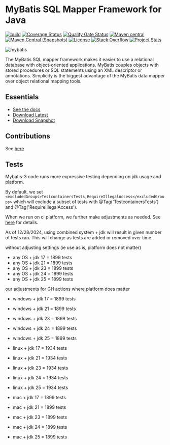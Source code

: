 MyBatis SQL Mapper Framework for Java
=====================================

[![build](https://github.com/mybatis/mybatis-3/actions/workflows/ci.yaml/badge.svg)](https://github.com/mybatis/mybatis-3/actions?query=workflow%3A%22Java+CI%22)
[![Coverage Status](https://coveralls.io/repos/mybatis/mybatis-3/badge.svg?branch=master&service=github)](https://coveralls.io/github/mybatis/mybatis-3?branch=master)
[![Quality Gate Status](https://sonarcloud.io/api/project_badges/measure?project=mybatis_mybatis-3&metric=alert_status)](https://sonarcloud.io/summary/new_code?id=mybatis_mybatis-3)
[![Maven central](https://maven-badges.herokuapp.com/maven-central/org.mybatis/mybatis/badge.svg)](https://maven-badges.herokuapp.com/maven-central/org.mybatis/mybatis)
[![Maven Central (Snapshots)](https://img.shields.io/maven-metadata/v.svg?label=maven-central&metadataUrl=https://central.sonatype.com/repository/maven-snapshots/org/mybatis/mybatis/maven-metadata.xml)](https://central.sonatype.com/service/rest/repository/browse/maven-snapshots/org/mybatis/mybatis/)
[![License](https://img.shields.io/:license-apache-brightgreen.svg)](https://www.apache.org/licenses/LICENSE-2.0.html)
[![Stack Overflow](https://img.shields.io/:stack%20overflow-mybatis-brightgreen.svg)](https://stackoverflow.com/questions/tagged/mybatis)
[![Project Stats](https://www.openhub.net/p/mybatis/widgets/project_thin_badge.gif)](https://www.openhub.net/p/mybatis)

![mybatis](https://mybatis.org/images/mybatis-logo.png)

The MyBatis SQL mapper framework makes it easier to use a relational database with object-oriented applications.
MyBatis couples objects with stored procedures or SQL statements using an XML descriptor or annotations.
Simplicity is the biggest advantage of the MyBatis data mapper over object relational mapping tools.

Essentials
----------

* [See the docs](https://mybatis.org/mybatis-3)
* [Download Latest](https://github.com/mybatis/mybatis-3/releases)
* [Download Snapshot](https://central.sonatype.com/service/rest/repository/browse/maven-snapshots/org/mybatis/mybatis/)

Contributions
-------------

See [here](CONTRIBUTING.md)

Tests
-----

Mybatis-3 code runs more expressive testing depending on jdk usage and platform.

By default, we set ```<excludedGroups>TestcontainersTests,RequireIllegalAccess</excludedGroups>``` which will exclude a subset of tests with @Tag('TestcontainersTests') and @Tag('RequireIllegalAccess').

When we run on ci platform, we further make adjustments as needed.  See [here](.github/workflows/ci.yaml) for details.

As of 12/28/2024, using combined system + jdk will result in given number of tests ran.  This will change as tests are added or removed over time.

without adjusting settings (ie use as is, platform does not matter)

- any OS + jdk 17 = 1899 tests
- any OS + jdk 21 = 1899 tests
- any OS + jdk 23 = 1899 tests
- any OS + jdk 24 = 1899 tests
- any OS + jdk 25 = 1899 tests

our adjustments for GH actions where platform does matter

- windows + jdk 17 = 1899 tests
- windows + jdk 21 = 1899 tests
- windows + jdk 23 = 1899 tests
- windows + jdk 24 = 1899 tests
- windows + jdk 25 = 1899 tests

- linux + jdk 17 = 1934 tests
- linux + jdk 21 = 1934 tests
- linux + jdk 23 = 1934 tests
- linux + jdk 24 = 1934 tests
- linux + jdk 25 = 1934 tests

- mac + jdk 17 = 1899 tests
- mac + jdk 21 = 1899 tests
- mac + jdk 23 = 1899 tests
- mac + jdk 24 = 1899 tests
- mac + jdk 25 = 1899 tests
